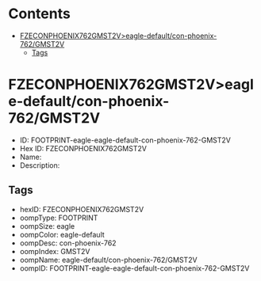 



Contents
========

* [FZECONPHOENIX762GMST2V>eagle-default/con-phoenix-762/GMST2V](#fzeconphoenix762gmst2veagle-defaultcon-phoenix-762gmst2v)
	* [Tags](#tags)

# FZECONPHOENIX762GMST2V>eagle-default/con-phoenix-762/GMST2V

- ID: FOOTPRINT-eagle-eagle-default-con-phoenix-762-GMST2V
- Hex ID: FZECONPHOENIX762GMST2V
- Name: 
- Description: 

## Tags

- hexID: FZECONPHOENIX762GMST2V
- oompType: FOOTPRINT
- oompSize: eagle
- oompColor: eagle-default
- oompDesc: con-phoenix-762
- oompIndex: GMST2V
- oompName: eagle-default/con-phoenix-762/GMST2V
- oompID: FOOTPRINT-eagle-eagle-default-con-phoenix-762-GMST2V

